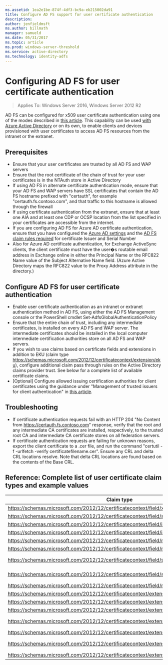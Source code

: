 ```yaml
---
ms.assetid: 1ea2e1be-874f-4df3-bc9a-eb215002da91
title: Configure AD FS support for user certificate authentication
description:
author: jenfieldmsft
ms.author: billmath
manager: samueld
ms.date: 05/31/2017
ms.topic: article
ms.prod: windows-server-threshold
ms.service: active-directory
ms.technology: identity-adfs
---
```

# Configuring AD FS for user certificate authentication

>Applies To: Windows Server 2016, Windows Server 2012 R2

AD FS can be configured for x509 user certificate authentication using one of the modes described in [this article](https://link-to-managing-ssl-certs-certauth-modes.md). This capability can be used [with Azure Active Directory](https://blogs.msdn.microsoft.com/samueld/2016/07/19/adfs-certauth-aad-o365/) or on its own, to enable clients and devices provisioned with user certificates to access AD FS resources from the intranet or the extranet.

## Prerequisites
- Ensure that your user certificates are trusted by all AD FS and WAP servers
- Ensure that the root certificate of the chain of trust for your user certificates is in the NTAuth store in Active Directory
- If using AD FS in alternate certificate authentication mode, ensure that your AD FS and WAP servers have SSL certificates that contain the AD FS hostname prefixed with "certauth", for example "certauth.fs.contoso.com", and that traffic to this hostname is allowed through the firewall
- If using certificate authentication from the extranet, ensure that at least one AIA and at least one CDP or OCSP location from the list specified in your certificates are accessible from the internet.
- If you are configuring AD FS for Azure AD certificate authentication, ensure that you have configured the [Azure AD settings](https://docs.microsoft.com/en-us/azure/active-directory/active-directory-certificate-based-authentication-get-started#step-2-configure-the-certificate-authorities) and the [AD FS claim rules required](https://docs.microsoft.com/en-us/azure/active-directory/active-directory-certificate-based-authentication-ios#requirements) for certificate Issuer and Serial Number
- Also for Azure AD certificate authentication, for Exchange ActiveSync clients, the client certificate must have the user�s routable email address in Exchange online in either the Principal Name or the RFC822 Name value of the Subject Alternative Name field. (Azure Active Directory maps the RFC822 value to the Proxy Address attribute in the directory.)

## Configure AD FS for user certificate authentication  
- Enable user certificate authentication as an intranet or extranet authentication method in AD FS, using either the AD FS Management console or the PowerShell cmdlet Set-AdfsGlobalAuthenticationPolicy
- Ensure that the entire chain of trust, including any intermediate certificates, is installed on every AD FS and WAP server. 
The intermediate certificates should be installed in the local computer intermediate certification authorities store on all AD FS and WAP servers.
- If you wish to use claims based on certificate fields and extensions in addition to EKU (claim type https://schemas.microsoft.com/2012/12/certificatecontext/extension/eku), configure additional claim pass through rules on the Active Directory claims provider trust.  See below for a complete list of available certificate claims.  
- [Optional] Configure allowed issuing certification authorities for client certificates using the guidance under "Management of trusted issuers for client authentication" in [this article](https://technet.microsoft.com/en-us/library/dn786429(v=ws.11).aspx).

## Troubleshooting
- If certificate authentication requests fail with an HTTP 204 "No Content from https://certauth.fs.contoso.com" response, verify that the root and any intermediate CA certificates are installed, respectively, to the trusted root CA and intermediate CA certificate stores on all federation servers.
- If certificate authentication requests are failing for unknown reasons, export the client certificate to a .cer file, and run the command "certutil -f -urlfetch -verify certificatefilename.cer".  Ensure any CRL and delta CRL locations resolve.  Note that delta CRL locations are found based on the contents of the Base CRL.

## Reference: Complete list of user certificate claim types and example values

|Claim type|Example Value
|-----|-----
|https://schemas.microsoft.com/2012/12/certificatecontext/field/x509version | 3
|https://schemas.microsoft.com/2012/12/certificatecontext/field/signaturealgorithm | sha256RSA
|https://schemas.microsoft.com/2012/12/certificatecontext/field/issuer | CN=entca, DC=domain, DC=contoso, DC=com
|https://schemas.microsoft.com/2012/12/certificatecontext/field/issuername | CN=entca, DC=domain, DC=contoso, DC=com
|https://schemas.microsoft.com/2012/12/certificatecontext/field/notbefore | 12/05/2016 20:50:18
|https://schemas.microsoft.com/2012/12/certificatecontext/field/notafter | 12/05/2017 20:50:18
|https://schemas.microsoft.com/2012/12/certificatecontext/field/subject | E=user@contoso.com, CN=user, CN=Users, DC=domain, DC=contoso, DC=com
|https://schemas.microsoft.com/2012/12/certificatecontext/field/subjectname | E=user@contoso.com, CN=user, CN=Users, DC=domain, DC=contoso, DC=com
|https://schemas.microsoft.com/2012/12/certificatecontext/field/rawdata | {Base64 encoded digital certificate data}
|https://schemas.microsoft.com/2012/12/certificatecontext/extension/keyusage | DigitalSignature
|https://schemas.microsoft.com/2012/12/certificatecontext/extension/keyusage | KeyEncipherment
|https://schemas.microsoft.com/2012/12/certificatecontext/extension/subjectkeyidentifier | 9D11941EC06FACCCCB1B116B56AA97F3987D620A
|https://schemas.microsoft.com/2012/12/certificatecontext/extension/authoritykeyidentifier | KeyID=d6 13 e3 6b bc e5 d8 15 52 0a fd 36 6a d5 0b 51 f3 0b 25 7f
|https://schemas.microsoft.com/2012/12/certificatecontext/extension/certificatetemplatename | User
|https://schemas.microsoft.com/2012/12/certificatecontext/extension/san | Other Name:Principal Name=user@contoso.com, RFC822 Name=user@contoso.com
|https://schemas.microsoft.com/2012/12/certificatecontext/extension/eku | 1.3.6.1.4.1.311.10.3.4


